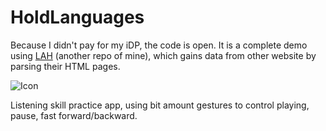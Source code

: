 HoldLanguages
=============

Because I didn't pay for my iDP, the code is open. It is a complete demo using [LAH](https://github.com/coppercash/Lazy_API_with_HTML) (another repo of mine), which gains data from other website by parsing their HTML pages.

![Icon](https://raw.github.com/coppercash/HoldLanguages/master/icon.png)

Listening skill practice app, using bit amount gestures to control playing, pause, fast forward/backward.
